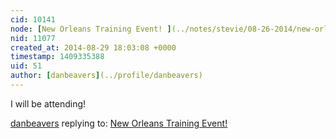 ```yaml
---
cid: 10141
node: [New Orleans Training Event! ](../notes/stevie/08-26-2014/new-orleans-training-event)
nid: 11077
created_at: 2014-08-29 18:03:08 +0000
timestamp: 1409335388
uid: 51
author: [danbeavers](../profile/danbeavers)
---
```


I will be attending!

[danbeavers](../profile/danbeavers) replying to: [New Orleans Training Event! ](../notes/stevie/08-26-2014/new-orleans-training-event)


